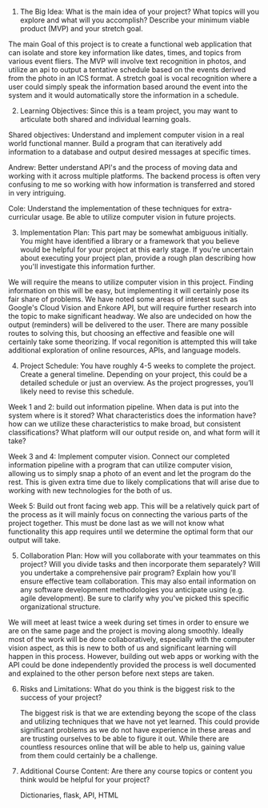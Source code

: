 1. The Big Idea: What is the main idea of your project? What topics will you explore and what will you accomplish? Describe your minimum viable product (MVP) and your stretch goal.

  The main Goal of this project is to create a functional web application that can isolate and store key information like dates, times, and topics from various event fliers. The MVP will involve text recognition in photos, and utilize an api to output a tentative schedule based on the events derived from the photo in an ICS format. A stretch goal is vocal recognition where a user could simply speak the information based around the event into the system and it would automatically store the information in a schedule.

2. Learning Objectives: Since this is a team project, you may want to articulate both shared and individual learning goals.

Shared objectives: Understand and implement computer vision in a real world functional manner. Build a program that can iteratively add information to a database and output desired messages at specific times.

Andrew: Better understand API's and the process of moving data and working with it across multiple platforms. The backend process is often very confusing to me so working with how information is transferred and stored in very intriguing.

Cole: Understand the implementation of these techniques for extra-curricular usage. Be able to utilize computer vision in future projects.

3. Implementation Plan: This part may be somewhat ambiguous initially. You might have identified a library or a framework that you believe would be helpful for your project at this early stage. If you're uncertain about executing your project plan, provide a rough plan describing how you'll investigate this information further.

  We will require the means to utilize computer vision in this project. Finding information on this will be easy, but implementing it will certainly pose its fair share of problems. We have noted some areas of interest such as Google's Cloud Vision and Enkore API, but will require further research into the topic to make significant headway. We also are undecided on how the output (reminders) will be delivered to the user. There are many possible routes to solving this, but choosing an effective and feasible one will certainly take some theorizing. If vocal regonition is attempted this will take additional exploration of online resources, APIs, and language models.

4. Project Schedule: You have roughly 4-5 weeks to complete the project. Create a general timeline. Depending on your project, this could be a detailed schedule or just an overview. As the project progresses, you’ll likely need to revise this schedule.

Week 1 and 2: build out information pipeline. When data is put into the system where is it stored? What characteristics does the information have? how can we utilize these characteristics to make broad, but consistent classifications? What platform will our output reside on, and  what form will it take?

Week 3 and 4: Implement computer vision. Connect our completed information pipeline with a program that can utilize computer vision, allowing us to simply snap a photo of an event and let the program do the rest. This is given extra time due to likely complications that will arise due to working with new technologies for the both of us. 

Week 5: Build out front facing web app. This will be a relatively quick part of the process as it will mainly focus on connecting the various parts of the project together. This must be done last as we will not know what functionality this app requires until we determine the optimal form that our output will take.

5. Collaboration Plan: How will you collaborate with your teammates on this project? Will you divide tasks and then incorporate them separately? Will you undertake a comprehensive pair program? Explain how you'll ensure effective team collaboration. This may also entail information on any software development methodologies you anticipate using (e.g. agile development). Be sure to clarify why you've picked this specific organizational structure.

  We will meet at least twice a week during set times in order to ensure we are on the same page and the project is moving along smoothly. Ideally most of the work will be done collaboratively, especially with the computer vision aspect, as this is new to both of us and significant learning will happen in this process. However, building out web apps or working with the API could be done independently provided the process is well documented and explained to the other person before next steps are taken.

6. Risks and Limitations: What do you think is the biggest risk to the success of your project?

   The biggest risk is that we are extending beyong the scope of the class and utilizing techniques that we have not yet learned. This could provide significant problems as we do not have experience in these areas and are trusting ourselves to be able to figure it out. While there are countless resources online that will be able to help us, gaining value from them could certainly be a challenge.


7. Additional Course Content: Are there any course topics or content you think would be helpful for your project?

    Dictionaries, flask, API, HTML
